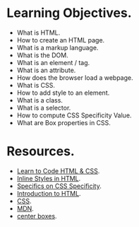 # Learning Objectives.  
- What is HTML.  
- How to create an HTML page.  
- What is a markup language.  
- What is the DOM.  
- What is an element / tag.  
- What is an attribute.  
- How does the browser load a webpage.  
- What is CSS.  
- How to add style to an element.  
- What is a class.  
- What is a selector.  
- How to compute CSS Specificity Value.  
- What are Box properties in CSS.  

# Resources.  
- [Learn to Code HTML & CSS](https://learn.shayhowe.com/html-css/).  
- [Inline Styles in HTML](https://www.codecademy.com/article/html-inline-styles).    
- [Specifics on CSS Specificity](https://css-tricks.com/specifics-on-css-specificity/).  
- [Introduction to HTML](https://developer.mozilla.org/en-US/docs/Learn/HTML/Introduction_to_HTML).  
- [CSS](https://developer.mozilla.org/en-US/docs/Learn/CSS).  
- [MDN](https://developer.mozilla.org/en-US/).  
- [center boxes](https://css-tricks.com/centering-css-complete-guide/).  
